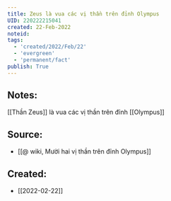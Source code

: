 ```yaml
---
title: Zeus là vua các vị thần trên đỉnh Olympus
UID: 220222215041
created: 22-Feb-2022
noteid:
tags:
  - 'created/2022/Feb/22'
  - 'evergreen'
  - 'permanent/fact'
publish: True
---
```

## Notes:
[[Thần Zeus]] là vua các vị thần trên đỉnh [[Olympus]]

## Source:
- [[@ wiki, Mười hai vị thần trên đỉnh Olympus]]




## Created:
- [[2022-02-22]]
